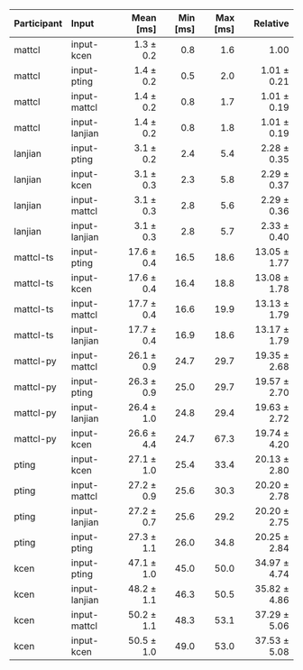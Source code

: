 | Participant | Input | Mean [ms] | Min [ms] | Max [ms] | Relative |
|:---|:---|---:|---:|---:|---:|
| mattcl | input-kcen | 1.3 ± 0.2 | 0.8 | 1.6 | 1.00 |
| mattcl | input-pting | 1.4 ± 0.2 | 0.5 | 2.0 | 1.01 ± 0.21 |
| mattcl | input-mattcl | 1.4 ± 0.2 | 0.8 | 1.7 | 1.01 ± 0.19 |
| mattcl | input-lanjian | 1.4 ± 0.2 | 0.8 | 1.8 | 1.01 ± 0.19 |
| lanjian | input-pting | 3.1 ± 0.2 | 2.4 | 5.4 | 2.28 ± 0.35 |
| lanjian | input-kcen | 3.1 ± 0.3 | 2.3 | 5.8 | 2.29 ± 0.37 |
| lanjian | input-mattcl | 3.1 ± 0.3 | 2.8 | 5.6 | 2.29 ± 0.36 |
| lanjian | input-lanjian | 3.1 ± 0.3 | 2.8 | 5.7 | 2.33 ± 0.40 |
| mattcl-ts | input-pting | 17.6 ± 0.4 | 16.5 | 18.6 | 13.05 ± 1.77 |
| mattcl-ts | input-kcen | 17.6 ± 0.4 | 16.4 | 18.8 | 13.08 ± 1.78 |
| mattcl-ts | input-mattcl | 17.7 ± 0.4 | 16.6 | 19.9 | 13.13 ± 1.79 |
| mattcl-ts | input-lanjian | 17.7 ± 0.4 | 16.9 | 18.6 | 13.17 ± 1.79 |
| mattcl-py | input-mattcl | 26.1 ± 0.9 | 24.7 | 29.7 | 19.35 ± 2.68 |
| mattcl-py | input-pting | 26.3 ± 0.9 | 25.0 | 29.7 | 19.57 ± 2.70 |
| mattcl-py | input-lanjian | 26.4 ± 1.0 | 24.8 | 29.4 | 19.63 ± 2.72 |
| mattcl-py | input-kcen | 26.6 ± 4.4 | 24.7 | 67.3 | 19.74 ± 4.20 |
| pting | input-kcen | 27.1 ± 1.0 | 25.4 | 33.4 | 20.13 ± 2.80 |
| pting | input-mattcl | 27.2 ± 0.9 | 25.6 | 30.3 | 20.20 ± 2.78 |
| pting | input-lanjian | 27.2 ± 0.7 | 25.6 | 29.2 | 20.20 ± 2.75 |
| pting | input-pting | 27.3 ± 1.1 | 26.0 | 34.8 | 20.25 ± 2.84 |
| kcen | input-pting | 47.1 ± 1.0 | 45.0 | 50.0 | 34.97 ± 4.74 |
| kcen | input-lanjian | 48.2 ± 1.1 | 46.3 | 50.5 | 35.82 ± 4.86 |
| kcen | input-mattcl | 50.2 ± 1.1 | 48.3 | 53.1 | 37.29 ± 5.06 |
| kcen | input-kcen | 50.5 ± 1.0 | 49.0 | 53.0 | 37.53 ± 5.08 |
